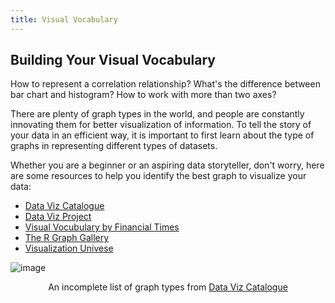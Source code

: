 ```yaml
---
title: Visual Vocabulary
---
```


## Building Your Visual Vocabulary
How to represent a correlation relationship? What's the difference between bar chart and histogram? How to work with more than two axes?

There are plenty of graph types in the world, and people are constantly innovating them for better visualization of information. To tell the story of your data in an efficient way, it is important to first learn about the type of graphs in representing different types of datasets. 

Whether you are a beginner or an aspiring data storyteller, don't worry, here are some resources to help you identify the best graph to visualize your data:

- [Data Viz Catalogue](https://datavizcatalogue.com/index.html)
- [Data Viz Project](https://datavizproject.com/)
- [Visual Vocubulary by Financial Times](https://ft-interactive.github.io/visual-vocabulary/)
- [The R Graph Gallery](https://www.r-graph-gallery.com/)
- [Visualization Univese](http://visualizationuniverse.com/charts/)

![image](https://user-images.githubusercontent.com/53935081/145359634-e22672de-64f9-44ed-b208-65aa4d7e985c.png)
<p align='center'> An incomplete list of graph types from <a href='https://datavizcatalogue.com/index.html'>Data Viz Catalogue</a>
  </p>
